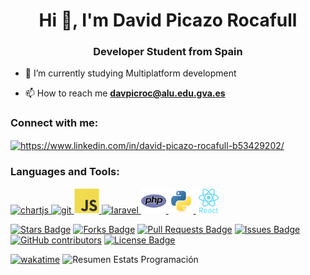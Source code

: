 <h1 align="center">Hi 👋, I'm David Picazo Rocafull</h1>
<h3 align="center">Developer Student from Spain</h3>

- 🌱 I’m currently studying Multiplatform development

- 📫 How to reach me **davpicroc@alu.edu.gva.es**

<h3 align="left">Connect with me:</h3>
<p align="left">
<a href="https://linkedin.com/in/david-picazo-rocafull-b53429202/" target="blank"><img align="center" src="https://raw.githubusercontent.com/rahuldkjain/github-profile-readme-generator/master/src/images/icons/Social/linked-in-alt.svg" alt="https://www.linkedin.com/in/david-picazo-rocafull-b53429202/" height="30" width="40" /></a>
</p>

<h3 align="left">Languages and Tools:</h3>
<p align="left"> <a href="https://www.chartjs.org" target="_blank" rel="noreferrer"> <img src="https://www.chartjs.org/media/logo-title.svg" alt="chartjs" width="40" height="40"/> </a> <a href="https://git-scm.com/" target="_blank" rel="noreferrer"> <img src="https://www.vectorlogo.zone/logos/git-scm/git-scm-icon.svg" alt="git" width="40" height="40"/> </a> <a href="https://developer.mozilla.org/en-US/docs/Web/JavaScript" target="_blank" rel="noreferrer"> <img src="https://raw.githubusercontent.com/devicons/devicon/master/icons/javascript/javascript-original.svg" alt="javascript" width="40" height="40"/> </a> <a href="https://laravel.com/" target="_blank" rel="noreferrer"> <img src="https://picperf.io/https://laravelnews.s3.amazonaws.com/images/laravel-featured.png" alt="laravel" width="70" height="40"/> </a> <a href="https://www.php.net" target="_blank" rel="noreferrer"> <img src="https://raw.githubusercontent.com/devicons/devicon/master/icons/php/php-original.svg" alt="php" width="40" height="40"/> </a> <a href="https://www.python.org" target="_blank" rel="noreferrer"> <img src="https://raw.githubusercontent.com/devicons/devicon/master/icons/python/python-original.svg" alt="python" width="40" height="40"/> </a> <a href="https://reactjs.org/" target="_blank" rel="noreferrer"> <img src="https://raw.githubusercontent.com/devicons/devicon/master/icons/react/react-original-wordmark.svg" alt="react" width="40" height="40"/> </a> </p>


<a href="https://github.com/Daaavidp8"><img src="https://img.shields.io/github/stars/Daaavidp8" alt="Stars Badge"/></a>
<a href="https://github.com/Daaavidp8/awesome-github-profile-readme/network/members"><img src="https://img.shields.io/github/forks/Daaavidp8/awesome-github-profile-readme" alt="Forks Badge"/></a>
<a href="https://github.com/Daaavidp8/awesome-github-profile-readme/pulls"><img src="https://img.shields.io/github/issues-pr/Daaavidp8/awesome-github-profile-readme" alt="Pull Requests Badge"/></a>
<a href="https://github.com/Daaavidp8/awesome-github-profile-readme/issues"><img src="https://img.shields.io/github/issues/Daaavidp8/awesome-github-profile-readme" alt="Issues Badge"/></a>
<a href="https://github.com/Daaavidp8/awesome-github-profile-readme/graphs/contributors"><img alt="GitHub contributors" src="https://img.shields.io/github/contributors/Daaavidp8/awesome-github-profile-readme?color=2b9348"></a>
<a href="https://github.com/Daaavidp8/awesome-github-profile-readme/blob/master/LICENSE"><img src="https://img.shields.io/github/license/Daaavidp8/awesome-github-profile-readme?color=2b9348" alt="License Badge"/></a>


[![wakatime](https://wakatime.com/badge/user/62fe04e7-e0b9-4d18-8864-edd6a2f369b8.svg)](https://wakatime.com/@62fe04e7-e0b9-4d18-8864-edd6a2f369b8)
![Resumen Estats Programación](https://wakatime.com/share/@Daaavidp8/9c08fa9a-52a9-46d4-bc06-9ea078b1c3e7.svg)

